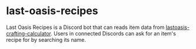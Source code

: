 # last-oasis-recipes

Last Oasis Recipes is a Discord bot that can reads item data from [lastoasis-crafting-calculator](https://raw.githubusercontent.com/Last-Oasis-Crafter/lastoasis-crafting-calculator/master/src/items.json). Users in connected Discords can ask for an item's recipe for by searching its name.

